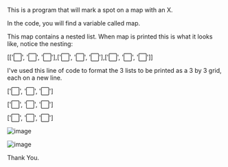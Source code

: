 This is a program that will mark a spot on a map with an X.

In the code, you will find a variable called map.

This map contains a nested list. When map is printed this is what it looks like, notice the nesting:

[['⬜️', '⬜️', '⬜️'],['⬜️', '⬜️', '⬜️'],['⬜️', '⬜️', '⬜️']]

I've used this line of code to format the 3 lists to be printed as a 3 by 3 grid, each on a new line.

['⬜️', '⬜️', '⬜️']

['⬜️', '⬜️', '⬜️']

['⬜️', '⬜️', '⬜️']

![image](https://github.com/CoderKUN13/Treasure_Hunt/assets/98008881/9547c82c-5009-4e53-a582-fd2bca4ba856)

![image](https://github.com/CoderKUN13/Treasure_Hunt/assets/98008881/4fa8b518-c0ac-448c-b4b0-f091f1e529a0)

Thank You.

